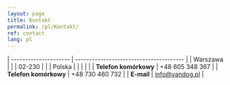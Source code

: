 ```yaml
---
layout: page
title: Kontakt
permalink: /pl/Kontakt/
ref: contact
lang: pl
---
```


| --------------------- | --------------------------------------- |
| Warszawa              |                                         |
| 02-230                |                                         |
| Polska                |                                         |
|                       |                                         |
| **Telefon komórkowy** | +48 605 348 367                         |
| **Telefon komórkowy** | +48 730 460 732                         |
| **E-mail**            | [info@vandog.pl](mailto:info@vandog.pl) |
